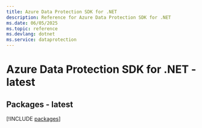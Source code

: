 ```yaml
---
title: Azure Data Protection SDK for .NET
description: Reference for Azure Data Protection SDK for .NET
ms.date: 06/05/2025
ms.topic: reference
ms.devlang: dotnet
ms.service: dataprotection
---
```

# Azure Data Protection SDK for .NET - latest
## Packages - latest
[!INCLUDE [packages](data-protection-index.md)]